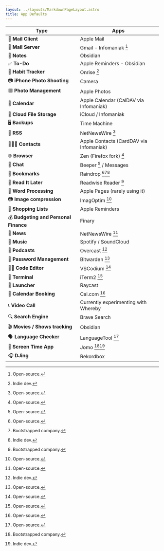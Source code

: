 ```yaml
---
layout: ../layouts/MarkdownPageLayout.astro
title: App Defaults
---
```


| **Type**                              | **Apps**                                |
| ------------------------------------- | --------------------------------------- |
| 📨 **Mail Client**                    | Apple Mail                              |
| 📮 **Mail Server**                    | Gmail - Infomaniak [^1]                 |
| 📝 **Notes**                          | Obsidian                                |
| ✅ **To-Do**                          | Apple Reminders - Obsidian              |
| 🎯 **Habit Tracker**                  | Onrise [^3]                             |
| 📷 **iPhone Photo Shooting**          | Camera                                  |
| 🟦 **Photo Management**               | Apple Photos                            |
| 📆 **Calendar**                       | Apple Calendar (CalDAV via Infomaniak)  |
| 📁 **Cloud File Storage**             | iCloud / Infomaniak                     |
| 🖥️ **Backups**                        | Time Machine                            |
| 📖 **RSS**                            | NetNewsWire [^1]                        |
| 🙍🏻‍♂️ **Contacts**                       | Apple Contacts (CardDAV via Infomaniak) |
| 🌐 **Browser**                        | Zen (Firefox fork) [^1]                 |
| 💬 **Chat**                           | Beeper [^1] / Messages                  |
| 🔖 **Bookmarks**                      | Raindrop [^1][^2][^3]                   |
| 📑 **Read It Later**                  | Readwise Reader [^2]                    |
| 📜 **Word Processing**                | Apple Pages (rarely using it)           |
| 📷 **Image compression**              | ImagOptim [^1]                          |
| 🛒 **Shopping Lists**                 | Apple Reminders                         |
| 💰 **Budgeting and Personal Finance** | Finary                                  |
| 📰 **News**                           | NetNewsWire [^1]                        |
| 🎵 **Music**                          | Spotify / SoundCloud                    |
| 🎤 **Podcasts**                       | Overcast [^3]                           |
| 🔐 **Password Management**            | Bitwarden [^1]                          |
| 👨‍💻 **Code Editor**                    | VSCodium [^1]                           |
| 💾 **Terminal**                       | iTerm2 [^1]                             |
| 🚀 **Launcher**                       | Raycast                                 |
| 📆 **Calendar Booking**               | Cal.com [^1]                            |
| 📞 **Video Call**                     | Currently experimenting with Whereby    |
| 🔍 **Search Engine**                  | Brave Search                            |
| 🎬 **Movies / Shows tracking**        | Obsidian                                |
| 🗣️ **Language Checker**               | LanguageTool [^1]                       |
| 📵 **Screen Time App**                | Jomo [^2][^3]                           |
| 🎧 **DJing**                          | Rekordbox                               |

[^1]: Open-source.

[^2]: Bootstrapped company.

[^3]: Indie dev.
